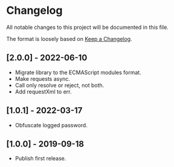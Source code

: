 # Changelog

All notable changes to this project will be documented in this file.

The format is loosely based on [Keep a Changelog](http://keepachangelog.com/en/1.0.0/).

## [2.0.0] - 2022-06-10

- Migrate library to the ECMAScript modules format.
- Make requests async.
- Call only resolve or reject, not both.
- Add requestXml to err.

## [1.0.1] - 2022-03-17

- Obfuscate logged password.

## [1.0.0] - 2019-09-18

- Publish first release.
